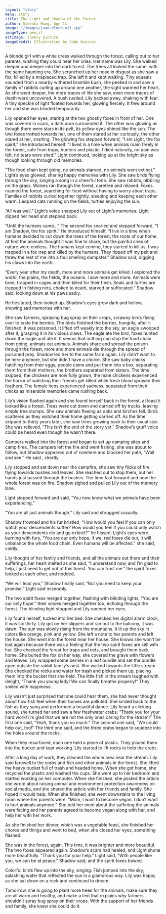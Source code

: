 ```yaml
---
layout: "story"
menu: story
title: The Light and Shadow of the Forest
author: Siersha Hung, Age 11
image: "/images/joao-blood-oil.jpg"
imageType: pencil
altimage: lovely picture
imageCredit: Illustration by João Queiroz.
---
```


A blonde girl with a white dress walked through the forest, calling out to her parents, wishing they could hear her cries. Her name was Lily. She walked deeper and deeper into the dark forest. The trees all looked the same, with the same haunting era. She scrunched up her nose in disgust as she saw a fox, killed by a misplaced trap. She left it and kept walking. Tiny squeals sounded from a nearby withered bramble bush, she peeked in and saw a family of rabbits curling up around one another, the sight warmed her heart. As she went deeper, the more traces of life she saw, even more traces of death were uncovered. A bush rustled, Lily backed away, shaking with fear. A tiny speckle of light floated towards her, glowing fiercely. It flew around her and she was blinded temporarily. 

Lily opened her eyes, staring at the two ghostly foxes in front of her. One was covered in scars, a dark aura surrounded it. The other was glowing as though there were stars in its pelt, its yellow eyes shined like the sun. The two foxes trotted towards her, one of them stared at her curiously, the other stared at her, snarling. The glowing fox stepped forward, “I am Light, the fox spirit,” she introduced herself. “I lived in a time when animals roam freely in the forest, safe from traps, hunters and plastic. I died naturally, no pain was felt, no tears were shed.” Light continued, looking up at the bright sky as though looking through old memories.

 “The food chain kept going, no animals starved, no animals went extinct.” Light’s eyes glowed, sharing happy memories with Lily. She saw birds flying through the sky, singing a song in a cheerful tone. She saw rabbits, nibbling on the grass. Wolves ran through the forest, carefree and relaxed. Foxes roamed the forest, searching for food without having to worry about traps. Families of rabbits curled together tightly, sleeping and keeping each other warm. Leopard cats running on the fields, turtles enjoying the sun. 
 
“All was well.” Light’s voice snapped Lily out of Light’s memories. Light dipped her head and stepped back.

“Until the humans came…” The second fox snarled and stepped forward, “I am Shadow, the fox spirit.” He introduced himself, “I live in a time when humans decided to cut down the trees of the forest, the roots of our home. At first the animals thought it was fine to share, but the painful cries of nature were endless. The humans kept coming, they started to kill us. I was trapped in a fox trap and killed by the humans. They ripped off my pelt and threw the rest of me into a foul smelling dumpster.” Shadow said, digging his claws into the earth. 

“Every year after my death, more and more animals get killed. I explored the world, the plains, the fields, the oceans. I saw more and more. Animals were bred, trapped in cages and then killed for their flesh. Seals and turtles are trapped in fishing nets, choked to death, starved or suffocated.” Shadow said, looking down at his paws sadly.

 He hesitated, then looked up. Shadow’s eyes grew dark and hollow, showing sad memories with her. 
 
She saw farmers, spraying bug spray on their crops, scrawny birds flying over to taste the berries. The birds finished the berries, hungrily, after it finished, it was poisoned. It lifted off weakly into the sky, an eagle swooped after it, grasping it in its vicious claws. The eagle ate the bird, foxes hunted down the eagle and ate it. It seems that nothing can stop the food chain from going, animals eat animals. Animals share and spread the poison through the forest, more and more animals die through the spread of poisoned prey. Shadow led her to the same farm again. Lily didn’t want to be here anymore, but she didn't have a choice. She saw baby chicks hatching from their eggs, people came and put them into a box, separating them from their mothers, the brothers separated from sisters. The time skipped, the chickens are now fully grown, the male chickens experienced the horror of watching their friends get killed while fresh blood sprayed their feathers. The female hens experienced sadness, separated from their chicks as miserable memories came rushing back.

Lily’s vision flashed again and she found herself back in the forest, at least it looked like a forest. Trees were cut down and carried off by trucks, leaving simple tree stumps. She saw animals fleeing as oaks and birches fell. Birds scattered as they watched their home getting carried off. As the time skipped to thirty years later, she saw trees growing back to their usual size. She was relieved, “This isn’t the end of the story yet.” Shadow’s gruff voice could be heard even though he wasn’t there. 

Campers walked into the forest and began to set up camping sites and camp fires. The campers left the fire and went fishing, she was about to follow, but Shadow appeared out of nowhere and blocked her path, “Wait and see.” He said , shortly.

 Lily stopped and sat down near the campfire, she saw tiny flicks of fire flying towards bushes and leaves. She reached out to stop them, but her hands just passed through the bushes. The time fast forward and now the whole forest was on fire. Shadow sighed and pulled Lily out of the memory lane.
 
 Light stepped forward and said, “You now know what we animals have been experiencing.” 
 
“You are all just animals though.” Lily said and shrugged casually.

 Shadow frowned and his fur bristled, “How would you feel if you can only watch your descendents suffer? How would you feel if you could only watch as your descendents die and go extinct?” he hissed. Light’s eyes were burning with fury, “You are our only hope, if we, red foxes die out, it will unbalance the whole food chain. Even humans will be affected.” she said, coldly.
 
  Lily thought of her family and friends, and all the animals out there and their sufferings, her heart melted as she said, “I understand now, and I’m glad to help, I just need to get out of this forest. You can trust me.” the spirit foxes looked at each other, and nodded.
  
 “We will lead you,” Shadow finally said, “But you need to keep your promise.” Light said miserably. 
 
The two spirit foxes merged together, flashing with blinding lights, “You are our only hope.” their voices merged together too, echoing through the forest. The blinding light stopped and Lily opened her eyes.

  Lily found herself, tucked into her bed. She checked her digital alarm clock, it was six thirty. Lily got on her slippers and ran out to the balcony, it was dawn. The sun was slowly rising from the mountains, it lit up the sky in colors like orange, pink and yellow. She left a note to her parents and left the house. She went into the forest near her house. She knows she won’t be lost again because there was a feeling that the two spirit foxes are still with her. She checked the forest for traps and nets, and brought them back home. She buried the fox on her way, she covered the grave with flowers and leaves. Lily wrapped some berries in a leaf bundle and set the bundle open outside the rabbit family’s nest. She walked towards the little stream. She checked the rocks and water for trash and picked them up, placing them into the bucket that she held. The little fish in the stream laughed with delight, “Thank you young lady! We can finally breathe properly!” They smiled with happiness.
  
 Lily wasn’t just surprised that she could hear them, she had never thought about how fish feel when their homes are polluted. She smiled back to the fish as they sang and performed a beautiful dance. Lily heard a clicking sound, she turned her and saw a few freshwater crabs. “Thank you for your hard work! I’m glad that we are not the only ones caring for the stream!” The first one said, “Yeah, thank you so much.” The second one said, “We could help out, too!” The third one said, and the three crabs began to squeeze into the holes around the rocks.
 
 When they resurfaced, each one held a piece of plastic. They placed them into the bucket and kept working. Lily started to lift rocks to help the crabs.
 
 After a long day of work, they cleaned the whole area near the stream. Lily said farewell to the crabs and fish and other animals in the forest. She lifted the heavy bucket full of trash and headed home. When she got home, she recycled the plastic and washed the cups. She went up to her bedroom and started working on her computer. When she finished, she posted the article she wrote about raising animal and environment protection awareness on social media, and she shared the article with her friends and family. She hoped it would help. When she finished, she went downstairs to the living room where her parents were. “Mom, I want to become vegan. I don’t want to hurt animals anymore.” She told her mom about the suffering the animals were facing and her parents agreed to become vegan along with her, and help her with her work.
 
 As she finished her dinner, which was a vegetable feast, she finished her chores and things and went to bed, when she closed her eyes, something flashed.
 
 She was in the forest, again. This time, it was brighter and more beautiful. The two foxes appeared again. Shadow’s scars had healed, and Light shone more beautifully. “Thank you for your help.” Light said, “With people like you, we can be at peace.” Shadow said, and the spirit foxes bowed.
 
 Colorful birds flew up into the sky, singing. Fish jumped into the sky, splashing water that reflected the sun in a glamorous way. Lily was happy as she sat down on a rock and continued to dream.
 
Tomorrow, she is going to plant more trees for the animals, make sure they are all warm and healthy, and make a text that explains why farmers shouldn’t spray bug spray on their crops. With the support of her friends and family, she knew she could do it. 

